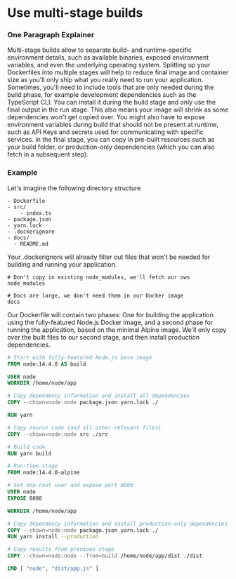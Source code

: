 # Use multi-stage builds

### One Paragraph Explainer

Multi-stage builds allow to separate build- and runtime-specific environment details, such as available binaries, exposed environment variables, and even the underlying operating system.
Splitting up your Dockerfiles into multiple stages will help to reduce final image and container size as you'll only ship what you really need to run your application. Sometimes, you'll need to
include tools that are only needed during the build phase, for example development dependencies such as the TypeScript CLI. You can install it during the build stage and only use the final output in the run stage.
This also means your image will shrink as some dependencies won't get copied over. You might also have to expose environment variables during build that should not be present at runtime, such as API Keys and secrets
used for communicating with specific services. In the final stage, you can copy in pre-built resources such as your build folder, or production-only dependencies (which you can also fetch in a subsequent step).

### Example

Let's imagine the following directory structure

```
- Dockerfile
- src/
    - index.ts
- package.json
- yarn.lock
- .dockerignore
- docs/
  - README.md
```

Your .dockerignore will already filter out files that won't be needed for building and running your application.

```
# Don't copy in existing node_modules, we'll fetch our own
node_modules

# Docs are large, we don't need them in our Docker image
docs
```

Our Dockerfile will contain two phases: One for building the application using the fully-featured Node.js Docker image,
and a second phase for running the application, based on the minimal Alpine image. We'll only copy over the built files to our second stage,
and then install production dependencies.

```dockerfile
# Start with fully-featured Node.js base image
FROM node:14.4.0 AS build

USER node
WORKDIR /home/node/app

# Copy dependency information and install all dependencies
COPY --chown=node:node package.json yarn.lock ./

RUN yarn

# Copy source code (and all other relevant files)
COPY --chown=node:node src ./src

# Build code
RUN yarn build

# Run-time stage
FROM node:14.4.0-alpine

# Set non-root user and expose port 8080
USER node
EXPOSE 8080

WORKDIR /home/node/app

# Copy dependency information and install production-only dependencies
COPY --chown=node:node package.json yarn.lock ./
RUN yarn install --production

# Copy results from previous stage
COPY --chown=node:node --from=build /home/node/app/dist ./dist

CMD [ "node", "dist/app.js" ]
```
